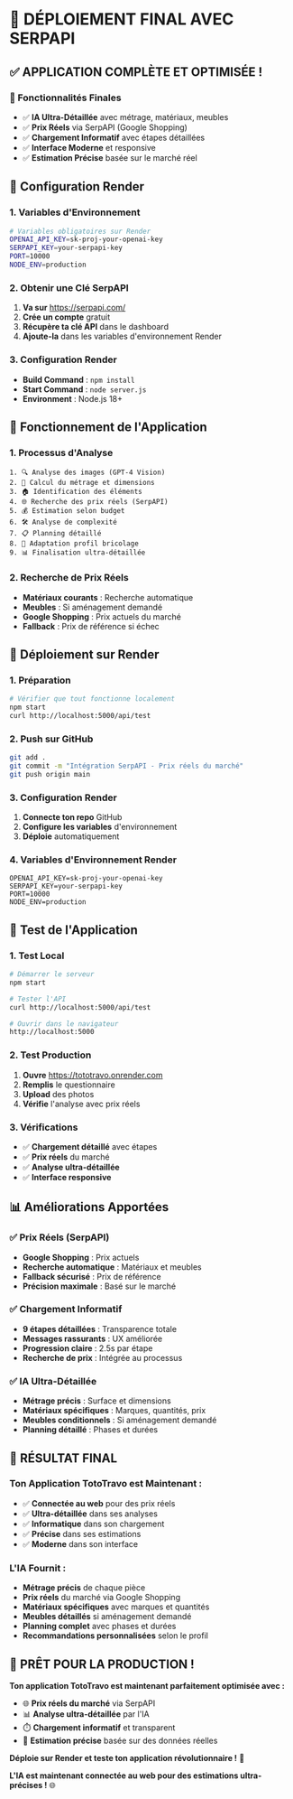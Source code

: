 # 🚀 DÉPLOIEMENT FINAL AVEC SERPAPI

## ✅ **APPLICATION COMPLÈTE ET OPTIMISÉE !**

### **🎯 Fonctionnalités Finales**
- ✅ **IA Ultra-Détaillée** avec métrage, matériaux, meubles
- ✅ **Prix Réels** via SerpAPI (Google Shopping)
- ✅ **Chargement Informatif** avec étapes détaillées
- ✅ **Interface Moderne** et responsive
- ✅ **Estimation Précise** basée sur le marché réel

## 🔧 **Configuration Render**

### **1. Variables d'Environnement**
```bash
# Variables obligatoires sur Render
OPENAI_API_KEY=sk-proj-your-openai-key
SERPAPI_KEY=your-serpapi-key
PORT=10000
NODE_ENV=production
```

### **2. Obtenir une Clé SerpAPI**
1. **Va sur** https://serpapi.com/
2. **Crée un compte** gratuit
3. **Récupère ta clé API** dans le dashboard
4. **Ajoute-la** dans les variables d'environnement Render

### **3. Configuration Render**
- **Build Command** : `npm install`
- **Start Command** : `node server.js`
- **Environment** : Node.js 18+

## 🎯 **Fonctionnement de l'Application**

### **1. Processus d'Analyse**
```
1. 🔍 Analyse des images (GPT-4 Vision)
2. 📏 Calcul du métrage et dimensions
3. 🏠 Identification des éléments
4. 🌐 Recherche des prix réels (SerpAPI)
5. 💰 Estimation selon budget
6. 🛠️ Analyse de complexité
7. 📋 Planning détaillé
8. 🎯 Adaptation profil bricolage
9. 📊 Finalisation ultra-détaillée
```

### **2. Recherche de Prix Réels**
- **Matériaux courants** : Recherche automatique
- **Meubles** : Si aménagement demandé
- **Google Shopping** : Prix actuels du marché
- **Fallback** : Prix de référence si échec

## 🚀 **Déploiement sur Render**

### **1. Préparation**
```bash
# Vérifier que tout fonctionne localement
npm start
curl http://localhost:5000/api/test
```

### **2. Push sur GitHub**
```bash
git add .
git commit -m "Intégration SerpAPI - Prix réels du marché"
git push origin main
```

### **3. Configuration Render**
1. **Connecte ton repo** GitHub
2. **Configure les variables** d'environnement
3. **Déploie** automatiquement

### **4. Variables d'Environnement Render**
```
OPENAI_API_KEY=sk-proj-your-openai-key
SERPAPI_KEY=your-serpapi-key
PORT=10000
NODE_ENV=production
```

## 🎯 **Test de l'Application**

### **1. Test Local**
```bash
# Démarrer le serveur
npm start

# Tester l'API
curl http://localhost:5000/api/test

# Ouvrir dans le navigateur
http://localhost:5000
```

### **2. Test Production**
1. **Ouvre** https://tototravo.onrender.com
2. **Remplis** le questionnaire
3. **Upload** des photos
4. **Vérifie** l'analyse avec prix réels

### **3. Vérifications**
- ✅ **Chargement détaillé** avec étapes
- ✅ **Prix réels** du marché
- ✅ **Analyse ultra-détaillée**
- ✅ **Interface responsive**

## 📊 **Améliorations Apportées**

### **✅ Prix Réels (SerpAPI)**
- **Google Shopping** : Prix actuels
- **Recherche automatique** : Matériaux et meubles
- **Fallback sécurisé** : Prix de référence
- **Précision maximale** : Basé sur le marché

### **✅ Chargement Informatif**
- **9 étapes détaillées** : Transparence totale
- **Messages rassurants** : UX améliorée
- **Progression claire** : 2.5s par étape
- **Recherche de prix** : Intégrée au processus

### **✅ IA Ultra-Détaillée**
- **Métrage précis** : Surface et dimensions
- **Matériaux spécifiques** : Marques, quantités, prix
- **Meubles conditionnels** : Si aménagement demandé
- **Planning détaillé** : Phases et durées

## 🎉 **RÉSULTAT FINAL**

### **Ton Application TotoTravo est Maintenant :**

- ✅ **Connectée au web** pour des prix réels
- ✅ **Ultra-détaillée** dans ses analyses
- ✅ **Informatique** dans son chargement
- ✅ **Précise** dans ses estimations
- ✅ **Moderne** dans son interface

### **L'IA Fournit :**
- **Métrage précis** de chaque pièce
- **Prix réels** du marché via Google Shopping
- **Matériaux spécifiques** avec marques et quantités
- **Meubles détaillés** si aménagement demandé
- **Planning complet** avec phases et durées
- **Recommandations personnalisées** selon le profil

## 🚀 **PRÊT POUR LA PRODUCTION !**

**Ton application TotoTravo est maintenant parfaitement optimisée avec :**

- 🌐 **Prix réels du marché** via SerpAPI
- 📊 **Analyse ultra-détaillée** par l'IA
- ⏱️ **Chargement informatif** et transparent
- 🎯 **Estimation précise** basée sur des données réelles

**Déploie sur Render et teste ton application révolutionnaire !** 🎉

**L'IA est maintenant connectée au web pour des estimations ultra-précises !** 🌐





